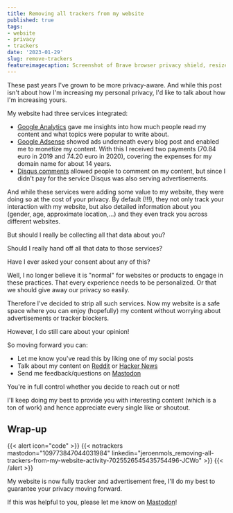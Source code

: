 ```yaml
---
title: Removing all trackers from my website
published: true
tags:
- website
- privacy
- trackers
date: '2023-01-29'
slug: remove-trackers
featureimagecaption: Screenshot of Brave browser privacy shield, resized and cropped
---
```


These past years I've grown to be more privacy-aware. And while this post isn't about how I'm increasing my personal privacy, I'd like to talk about how I'm increasing yours.

My website had three services integrated:

- [Google Analytics](https://analytics.google.com/analytics/web/provision/#/provision) gave me insights into how much people read my content and what topics were popular to write about.
- [Google Adsense](https://www.google.com/adsense/start/) showed ads underneath every blog post and enabled me to monetize my content. With this I received two payments (70.84 euro in 2019 and 74.20 euro in 2020), covering the expenses for my domain name for about 14 years.
- [Disqus comments](https://disqus.com/) allowed people to comment on my content, but since I didn't pay for the service Disqus was also serving advertisements.

And while these services were adding some value to my website, they were doing so at the cost of your privacy. By default (!!!), they not only track your interaction with my website, but also detailed information about you (gender, age, approximate location,...) and they even track you across different websites.

But should I really be collecting all that data about you?

Should I really hand off all that data to those services?

Have I ever asked your consent about any of this?

Well, I no longer believe it is "normal" for websites or products to engage in these practices. That every experience needs to be personalized. Or that we should give away our privacy so easily.

Therefore I've decided to strip all such services. Now my website is a safe space where you can enjoy (hopefully) my content without worrying about advertisements or tracker blockers.

However, I do still care about your opinion!

So moving forward you can:

- Let me know you've read this by liking one of my social posts
- Talk about my content on [Reddit](https://www.reddit.com/) or [Hacker News](https://news.ycombinator.com/)
- Send me feedback/questions on [Mastodon](https://androiddev.social/@Jeroenmols)

You're in full control whether you decide to reach out or not!

I'll keep doing my best to provide you with interesting content (which is a ton of work) and hence appreciate every single like or shoutout.

## Wrap-up

{{< alert icon="code" >}}
  {{< notrackers 
    mastodon="109773847044031984" 
    linkedin="jeroenmols_removing-all-trackers-from-my-website-activity-7025526545435754496-JCWo" 
    >}}
{{< /alert >}}

My website is now fully tracker and advertisement free, I'll do my best to guarantee your privacy moving forward.

If this was helpful to you, please let me know on [Mastodon](https://androiddev.social/@Jeroenmols)!
